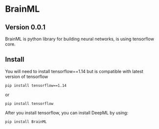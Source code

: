 # BrainML
## Version 0.0.1
BrainML is python library for building neural networks, is using tensorflow core.


## Install
You will need to install tensorflow==1.14 but is compatible with latest version of tensorflow
```
pip install tensorflow==1.14 
```
or 
```
pip install tensorflow
```
After you install tensorflow, you can install DeepML by using:
```
pip install BrainML
```
